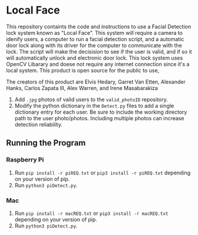# Local Face
This repository containts the code and instructions to use a Facial Detection lock system known as "Local Face". This system will require a camera to idenify users, a computer to run a facial detection script, and a automatic door lock along with its driver for the computer to communicate with the lock. The script will make the decisision to see if the user is valid, and if so it will automatically unlock and electronic door lock. This lock system uses OpenCV Libarary and doese not require any internet connection since it's a local system. This product is open source for the public to use,

The creators of this product are Elvis Hedary, Garret Van Etten, Alexander Hanks, Carlos Zapata III, Alex Warren, and Irene Masabarakiza

1. Add `.jpg` photos of valid users to the `valid_photoID` repository.
2. Modify the python dictionary in the `Detect.py` files to add a single dictionary entry for each user. Be sure to include the working directory path to the user photo/photos. Including multiple photos can increase detection reliability.

## Running the Program

### Raspberry Pi

1. Run `pip install -r piREQ.txt` or `pip3 install -r piREQ.txt` depending on your version of pip.
2. Run `python3 piDetect.py`.

### Mac

1. Run `pip install -r macREQ.txt` or `pip3 install -r macREQ.txt` depending on your version of pip.
2. Run `python3 piDetect.py`.
